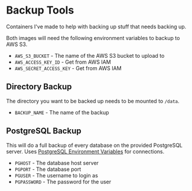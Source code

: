 # Backup Tools

Containers I've made to help with backing up stuff that needs backing up.

Both images will need the following environment variables to backup to AWS S3.

- `AWS_S3_BUCKET` - The name of the AWS S3 bucket to upload to
- `AWS_ACCESS_KEY_ID` - Get from AWS IAM
- `AWS_SECRET_ACCESS_KEY` - Get from AWS IAM

## Directory Backup

The directory you want to be backed up needs to be mounted to `/data`.

- `BACKUP_NAME` - The name of the backup

## PostgreSQL Backup

This will do a full backup of every database on the provided PostgreSQL server. Uses [PostgreSQL Environment Variables](https://www.postgresql.org/docs/current/libpq-envars.html) for connections.

- `PGHOST` - The database host server
- `PGPORT` - The database port
- `PGUSER` - The username to login as
- `PGPASSWORD` - The password for the user